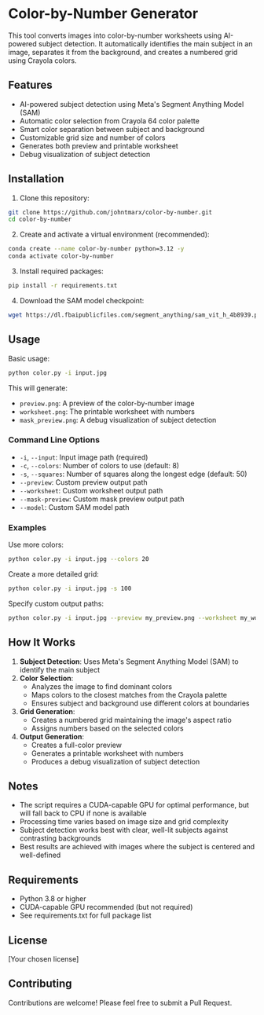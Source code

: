 # Color-by-Number Generator

This tool converts images into color-by-number worksheets using AI-powered subject detection. It automatically identifies the main subject in an image, separates it from the background, and creates a numbered grid using Crayola colors.

## Features

- AI-powered subject detection using Meta's Segment Anything Model (SAM)
- Automatic color selection from Crayola 64 color palette
- Smart color separation between subject and background
- Customizable grid size and number of colors
- Generates both preview and printable worksheet
- Debug visualization of subject detection

## Installation

1. Clone this repository:
```bash
git clone https://github.com/johntmarx/color-by-number.git
cd color-by-number
```

2. Create and activate a virtual environment (recommended):
```bash
conda create --name color-by-number python=3.12 -y
conda activate color-by-number
```

3. Install required packages:
```bash
pip install -r requirements.txt
```

4. Download the SAM model checkpoint:
```bash
wget https://dl.fbaipublicfiles.com/segment_anything/sam_vit_h_4b8939.pth
```

## Usage

Basic usage:
```bash
python color.py -i input.jpg
```

This will generate:
- `preview.png`: A preview of the color-by-number image
- `worksheet.png`: The printable worksheet with numbers
- `mask_preview.png`: A debug visualization of subject detection

### Command Line Options

- `-i`, `--input`: Input image path (required)
- `-c`, `--colors`: Number of colors to use (default: 8)
- `-s`, `--squares`: Number of squares along the longest edge (default: 50)
- `--preview`: Custom preview output path
- `--worksheet`: Custom worksheet output path
- `--mask-preview`: Custom mask preview output path
- `--model`: Custom SAM model path

### Examples

Use more colors:
```bash
python color.py -i input.jpg --colors 20
```

Create a more detailed grid:
```bash
python color.py -i input.jpg -s 100
```

Specify custom output paths:
```bash
python color.py -i input.jpg --preview my_preview.png --worksheet my_worksheet.png
```

## How It Works

1. **Subject Detection**: Uses Meta's Segment Anything Model (SAM) to identify the main subject
2. **Color Selection**: 
   - Analyzes the image to find dominant colors
   - Maps colors to the closest matches from the Crayola palette
   - Ensures subject and background use different colors at boundaries
3. **Grid Generation**:
   - Creates a numbered grid maintaining the image's aspect ratio
   - Assigns numbers based on the selected colors
4. **Output Generation**:
   - Creates a full-color preview
   - Generates a printable worksheet with numbers
   - Produces a debug visualization of subject detection

## Notes

- The script requires a CUDA-capable GPU for optimal performance, but will fall back to CPU if none is available
- Processing time varies based on image size and grid complexity
- Subject detection works best with clear, well-lit subjects against contrasting backgrounds
- Best results are achieved with images where the subject is centered and well-defined

## Requirements

- Python 3.8 or higher
- CUDA-capable GPU recommended (but not required)
- See requirements.txt for full package list

## License

[Your chosen license]

## Contributing

Contributions are welcome! Please feel free to submit a Pull Request.
